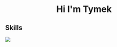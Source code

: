 <h1 align="center"> Hi I'm Tymek </h1>
<div align="center">
</div>
<h2> Skills </h2>
<img src="https://skillicons.dev/icons?i=rust,go,c,cs,dotnet,css,html,js,ts,nodejs,react,linux,mongodb,postgres,python,neovim&perline=10" />
